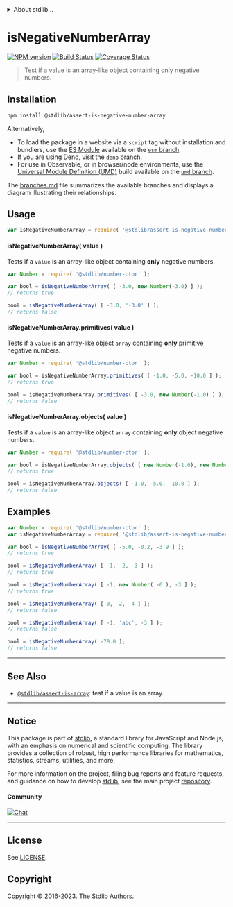 <!--

@license Apache-2.0

Copyright (c) 2018 The Stdlib Authors.

Licensed under the Apache License, Version 2.0 (the "License");
you may not use this file except in compliance with the License.
You may obtain a copy of the License at

   http://www.apache.org/licenses/LICENSE-2.0

Unless required by applicable law or agreed to in writing, software
distributed under the License is distributed on an "AS IS" BASIS,
WITHOUT WARRANTIES OR CONDITIONS OF ANY KIND, either express or implied.
See the License for the specific language governing permissions and
limitations under the License.

-->


<details>
  <summary>
    About stdlib...
  </summary>
  <p>We believe in a future in which the web is a preferred environment for numerical computation. To help realize this future, we've built stdlib. stdlib is a standard library, with an emphasis on numerical and scientific computation, written in JavaScript (and C) for execution in browsers and in Node.js.</p>
  <p>The library is fully decomposable, being architected in such a way that you can swap out and mix and match APIs and functionality to cater to your exact preferences and use cases.</p>
  <p>When you use stdlib, you can be absolutely certain that you are using the most thorough, rigorous, well-written, studied, documented, tested, measured, and high-quality code out there.</p>
  <p>To join us in bringing numerical computing to the web, get started by checking us out on <a href="https://github.com/stdlib-js/stdlib">GitHub</a>, and please consider <a href="https://opencollective.com/stdlib">financially supporting stdlib</a>. We greatly appreciate your continued support!</p>
</details>

# isNegativeNumberArray

[![NPM version][npm-image]][npm-url] [![Build Status][test-image]][test-url] [![Coverage Status][coverage-image]][coverage-url] <!-- [![dependencies][dependencies-image]][dependencies-url] -->

> Test if a value is an array-like object containing only negative numbers.

<section class="installation">

## Installation

```bash
npm install @stdlib/assert-is-negative-number-array
```

Alternatively,

-   To load the package in a website via a `script` tag without installation and bundlers, use the [ES Module][es-module] available on the [`esm` branch][esm-url].
-   If you are using Deno, visit the [`deno` branch][deno-url].
-   For use in Observable, or in browser/node environments, use the [Universal Module Definition (UMD)][umd] build available on the [`umd` branch][umd-url].

The [branches.md][branches-url] file summarizes the available branches and displays a diagram illustrating their relationships.

</section>

<section class="usage">

## Usage

```javascript
var isNegativeNumberArray = require( '@stdlib/assert-is-negative-number-array' );
```

#### isNegativeNumberArray( value )

Tests if a `value` is an array-like object containing **only** negative numbers.

<!-- eslint-disable no-new-wrappers -->

```javascript
var Number = require( '@stdlib/number-ctor' );

var bool = isNegativeNumberArray( [ -3.0, new Number(-3.0) ] );
// returns true

bool = isNegativeNumberArray( [ -3.0, '-3.0' ] );
// returns false
```

#### isNegativeNumberArray.primitives( value )

Tests if a `value` is an array-like object `array` containing **only** primitive negative numbers.

<!-- eslint-disable no-new-wrappers -->

```javascript
var Number = require( '@stdlib/number-ctor' );

var bool = isNegativeNumberArray.primitives( [ -1.0, -5.0, -10.0 ] );
// returns true

bool = isNegativeNumberArray.primitives( [ -3.0, new Number(-1.0) ] );
// returns false
```

#### isNegativeNumberArray.objects( value )

Tests if a `value` is an array-like object `array` containing **only** object negative numbers.

<!-- eslint-disable no-new-wrappers, max-len -->

```javascript
var Number = require( '@stdlib/number-ctor' );

var bool = isNegativeNumberArray.objects( [ new Number(-1.0), new Number(-1.0) ] );
// returns true

bool = isNegativeNumberArray.objects( [ -1.0, -5.0, -10.0 ] );
// returns false
```

</section>

<!-- /.usage -->

<section class="examples">

## Examples

<!-- eslint-disable no-new-wrappers -->

<!-- eslint no-undef: "error" -->

```javascript
var Number = require( '@stdlib/number-ctor' );
var isNegativeNumberArray = require( '@stdlib/assert-is-negative-number-array' );

var bool = isNegativeNumberArray( [ -5.0, -0.2, -3.9 ] );
// returns true

bool = isNegativeNumberArray( [ -1, -2, -3 ] );
// returns true

bool = isNegativeNumberArray( [ -1, new Number( -6 ), -3 ] );
// returns true

bool = isNegativeNumberArray( [ 0, -2, -4 ] );
// returns false

bool = isNegativeNumberArray( [ -1, 'abc', -3 ] );
// returns false

bool = isNegativeNumberArray( -78.0 );
// returns false
```

</section>

<!-- /.examples -->

<!-- Section for related `stdlib` packages. Do not manually edit this section, as it is automatically populated. -->

<section class="related">

* * *

## See Also

-   <span class="package-name">[`@stdlib/assert-is-array`][@stdlib/assert/is-array]</span><span class="delimiter">: </span><span class="description">test if a value is an array.</span>

</section>

<!-- /.related -->

<!-- Section for all links. Make sure to keep an empty line after the `section` element and another before the `/section` close. -->


<section class="main-repo" >

* * *

## Notice

This package is part of [stdlib][stdlib], a standard library for JavaScript and Node.js, with an emphasis on numerical and scientific computing. The library provides a collection of robust, high performance libraries for mathematics, statistics, streams, utilities, and more.

For more information on the project, filing bug reports and feature requests, and guidance on how to develop [stdlib][stdlib], see the main project [repository][stdlib].

#### Community

[![Chat][chat-image]][chat-url]

---

## License

See [LICENSE][stdlib-license].


## Copyright

Copyright &copy; 2016-2023. The Stdlib [Authors][stdlib-authors].

</section>

<!-- /.stdlib -->

<!-- Section for all links. Make sure to keep an empty line after the `section` element and another before the `/section` close. -->

<section class="links">

[npm-image]: http://img.shields.io/npm/v/@stdlib/assert-is-negative-number-array.svg
[npm-url]: https://npmjs.org/package/@stdlib/assert-is-negative-number-array

[test-image]: https://github.com/stdlib-js/assert-is-negative-number-array/actions/workflows/test.yml/badge.svg?branch=v0.1.0
[test-url]: https://github.com/stdlib-js/assert-is-negative-number-array/actions/workflows/test.yml?query=branch:v0.1.0

[coverage-image]: https://img.shields.io/codecov/c/github/stdlib-js/assert-is-negative-number-array/main.svg
[coverage-url]: https://codecov.io/github/stdlib-js/assert-is-negative-number-array?branch=main

<!--

[dependencies-image]: https://img.shields.io/david/stdlib-js/assert-is-negative-number-array.svg
[dependencies-url]: https://david-dm.org/stdlib-js/assert-is-negative-number-array/main

-->

[chat-image]: https://img.shields.io/gitter/room/stdlib-js/stdlib.svg
[chat-url]: https://app.gitter.im/#/room/#stdlib-js_stdlib:gitter.im

[stdlib]: https://github.com/stdlib-js/stdlib

[stdlib-authors]: https://github.com/stdlib-js/stdlib/graphs/contributors

[umd]: https://github.com/umdjs/umd
[es-module]: https://developer.mozilla.org/en-US/docs/Web/JavaScript/Guide/Modules

[deno-url]: https://github.com/stdlib-js/assert-is-negative-number-array/tree/deno
[umd-url]: https://github.com/stdlib-js/assert-is-negative-number-array/tree/umd
[esm-url]: https://github.com/stdlib-js/assert-is-negative-number-array/tree/esm
[branches-url]: https://github.com/stdlib-js/assert-is-negative-number-array/blob/main/branches.md

[stdlib-license]: https://raw.githubusercontent.com/stdlib-js/assert-is-negative-number-array/main/LICENSE

<!-- <related-links> -->

[@stdlib/assert/is-array]: https://github.com/stdlib-js/assert-is-array

<!-- </related-links> -->

</section>

<!-- /.links -->
